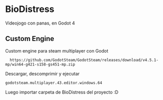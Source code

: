 # BioDistress
Videojogo con panas, en Godot 4

## Custom Engine

Custom engine para steam multiplayer con Godot

```
  https://github.com/GodotSteam/GodotSteam/releases/download/v4.5.1-mp/win64-g421-s158-gs451-mp.zip
```

Descargar, descomprimir y ejecutar 

```
godotsteam.multiplayer.43.editor.windows.64
```

Luego importar carpeta de BioDistress del proyecto :D
